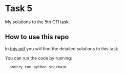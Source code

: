 # Task 5
My solutions to the 5th C11 task.

## How to use this repo
In [this pdf](Solutions.pdf) you will find the detailed solutions to this task.

You can run the code by running:
```@console
  poetry run python src/main
```
